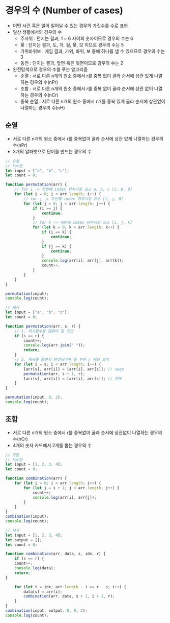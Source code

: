 # 경우의 수 (Number of cases)

- 어떤 사건 혹은 일이 일어날 수 있는 경우의 가짓수를 수로 표현
- 일상 생활에서의 경우의 수
    - 주사위 : 던지는 결과, 1 ~ 6 사이의 숫자이므로 경우의 수는 6
    - 윷 : 던지는 결과, 도, 개, 걸, 윷, 모 이므로 경우의 수는 5
    - 가위바위보 : 게임 결과, 가위, 바위, 보 중에 하나를 낼 수 있으므로 경우의 수는 3
    - 동전 : 던지는 결과, 앞면 혹은 뒷면이므로 경우의 수는 2
- 완전탐색으로 경우의 수를 푸는 알고리즘
    - 순열 : 서로 다른 n개의 원소 중에서 r를 중복 없이 골라 순서에 상관 있게 나열하는 경우의 수(nPr)
    - 조합 : 서로 다른 n개의 원소 중에서 r를 중복 없이 골라 순서에 상관 없이 나열하는 경우의 수(nCr)
    - 중복 순열 : 서로 다른 n개의 원소 중에서 r개를 중복 있게 골라 순서에 상관없이 나열하는 경우의 수(nH)
    

## 순열

- 서로 다른 n개의 원소 중에서 r를 중복없이 골라 순서에 상관 있게 나열하는 경우의 수(nPr)
- 3개의 알파벳으로 단어를 만드는 경우의 수

```jsx
// 순열
// for문
let input = ["a", "b", "c"]; 
let count = 0;

function permutation(arr) {
	// for i -> 첫번째 index 위치시킬 요소 a, b, c [i, 0, 0]
	for (let i = 0; i < arr.length; i++) { 
		// for j -> 두번째 index 위치시킬 요소 [i, j, 0]
		for (let j = 0; j < arr.length; j++) {
			if (i == j) {
				continue;
			}
			// for k -> 세번째 index 위치시킬 요소 [i, j, k]
			for (let k = 0; k < arr.length; k++) { 
				if (i == k) {
					continue;
				}
				if (j == k) {
					continue;
				}
				console.log(arr[i], arr[j], arr[k]); 
				count++;
			} 
		}
	} 
}

permutation(input); 
console.log(count);

// 재귀
let input = ["a", "b", "c"]; 
let count = 0;

function permutation(arr, s, r) { 
	// 1. 재귀함수를 멈춰야 할 조건
	if (s == r) {
		count++;
		console.log(arr.join(" ")); 
		return;
	}
	// 2. 재귀를 돌면서 변경되어야 될 부분 / 메인 로직
	for (let i = s; i < arr.length; i++) { 
		[arr[s], arr[i]] = [arr[i], arr[s]]; // swap
		permutation(arr, s + 1, r);
		[arr[s], arr[i]] = [arr[i], arr[s]]; // 원복
	}
}

permutation(input, 0, 2); 
console.log(count);
```

## 조합

- 서로 다른 n개의 원소 중에서 r를 중복없이 골라 순서에 상관없이 나열하는 경우의 수(nCr)
- 4개의 숫자 카드에서 2개를 뽑는 경우의 수

```jsx
// 조합
// for문
let input = [1, 2, 3, 4]; 
let count = 0;

function combination(arr) {
	for (let i = 0; i < arr.length; i++) {
		for (let j = i + 1; j < arr.length; j++) { 
			count++;
			console.log(arr[i], arr[j]); 
		}
	} 
}
combination(input); 
console.log(count);

// 재귀
let input = [1, 2, 3, 4];
let output = [];
let count = 0;

function combination(arr, data, s, idx, r) { 
	if (s == r) {
	count++;
	console.log(data); 
	return;
}

	for (let i = idx; arr.length - i >= r - s; i++) { 
		data[s] = arr[i];
		combination(arr, data, s + 1, i + 1, r); 
	}
}
combination(input, output, 0, 0, 2); 
console.log(count);
```
